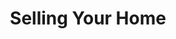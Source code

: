 ---
title: Selling Your Home
type: buying
image: /img/for_sale.jpeg
position: "center"
tagline: Your Expert Real Estate Consultants For Life!
phone: (202) 412-4533
email: hello@okeyandassociates.com

sections:
  - title: We'll Value Your Home
    text: "When selling a home in the DC-Metro Area, it’s crucial to start off on the right foot — at the right price. So, don’t turn to automatic estimate services! They often compare your property to outdated or incorrect information and won’t take into account any improvements or repairs you have made over the years. Because we understand the unique neighborhoods and real estate market trends of the DC-Metro Area, we can provide an accurate evaluation and help you find the right price for your home."
  - title: Our Mission
    text: "When you list with us, our mission is to provide the highest quality marketing strategy and materials and seek the highest exposure for your property in the marketplace. We do this by providing tools that are unequaled:"
    listitems:
      - item: "Premium online marketing campaign to 70,000+ websites and 300+ search engines (including the MLS, Zillow, Trulia, Facebook, Instagram, etc.) to ensure maximum exposure for your property"
      - item: "MLS and direct marketing to agents in all three jurisdictions (DC, MD, VA)"
      - item: "Frequent open house availability with special listing launch open house and catered food"
      - item: "Custom website with floor plans"
      - item: "Top-level professional photography with incredible brochures"
      - item: "Staging consultation"
      - item: "Weekly market updates"
      - item: "ShowingTime App for tracking showings and feedback"


contact:
    heading: "Let's get in touch"
    text: "Contact us at 202-412-4533 or info@okeyandassociates.com for more information and to schedule a free homebuying consultation!"
---